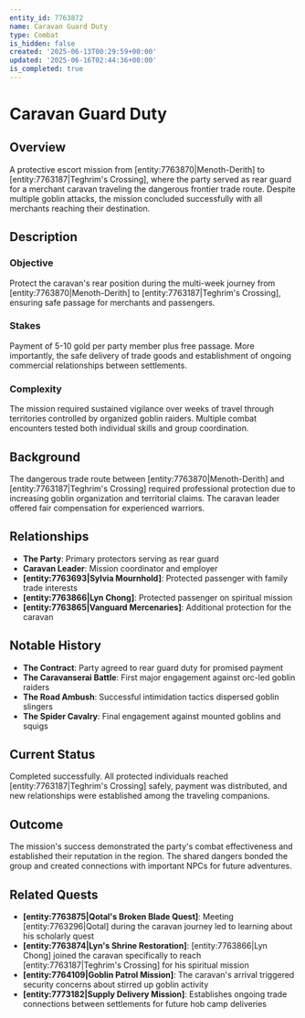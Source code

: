 ```yaml
---
entity_id: 7763872
name: Caravan Guard Duty
type: Combat
is_hidden: false
created: '2025-06-13T00:29:59+00:00'
updated: '2025-06-16T02:44:36+00:00'
is_completed: true
---
```


# Caravan Guard Duty

## Overview

A protective escort mission from [entity:7763870|Menoth-Derith] to [entity:7763187|Teghrim's Crossing], where the party served as rear guard for a merchant caravan traveling the dangerous frontier trade route. Despite multiple goblin attacks, the mission concluded successfully with all merchants reaching their destination.

## Description

### Objective

Protect the caravan's rear position during the multi-week journey from [entity:7763870|Menoth-Derith] to [entity:7763187|Teghrim's Crossing], ensuring safe passage for merchants and passengers.

### Stakes

Payment of 5-10 gold per party member plus free passage. More importantly, the safe delivery of trade goods and establishment of ongoing commercial relationships between settlements.

### Complexity

The mission required sustained vigilance over weeks of travel through territories controlled by organized goblin raiders. Multiple combat encounters tested both individual skills and group coordination.

## Background

The dangerous trade route between [entity:7763870|Menoth-Derith] and [entity:7763187|Teghrim's Crossing] required professional protection due to increasing goblin organization and territorial claims. The caravan leader offered fair compensation for experienced warriors.

## Relationships

- **The Party**: Primary protectors serving as rear guard
- **Caravan Leader**: Mission coordinator and employer
- **[entity:7763693|Sylvia Mournhold]**: Protected passenger with family trade interests
- **[entity:7763866|Lyn Chong]**: Protected passenger on spiritual mission
- **[entity:7763865|Vanguard Mercenaries]**: Additional protection for the caravan

## Notable History

- **The Contract**: Party agreed to rear guard duty for promised payment
- **The Caravanserai Battle**: First major engagement against orc-led goblin raiders
- **The Road Ambush**: Successful intimidation tactics dispersed goblin slingers
- **The Spider Cavalry**: Final engagement against mounted goblins and squigs

## Current Status

Completed successfully. All protected individuals reached [entity:7763187|Teghrim's Crossing] safely, payment was distributed, and new relationships were established among the traveling companions.

## Outcome

The mission's success demonstrated the party's combat effectiveness and established their reputation in the region. The shared dangers bonded the group and created connections with important NPCs for future adventures.

## Related Quests

- **[entity:7763875|Qotal's Broken Blade Quest]**: Meeting [entity:7763296|Qotal] during the caravan journey led to learning about his scholarly quest
- **[entity:7763874|Lyn's Shrine Restoration]**: [entity:7763866|Lyn Chong] joined the caravan specifically to reach [entity:7763187|Teghrim's Crossing] for his spiritual mission
- **[entity:7764109|Goblin Patrol Mission]**: The caravan's arrival triggered security concerns about stirred up goblin activity
- **[entity:7773182|Supply Delivery Mission]**: Establishes ongoing trade connections between settlements for future hob camp deliveries